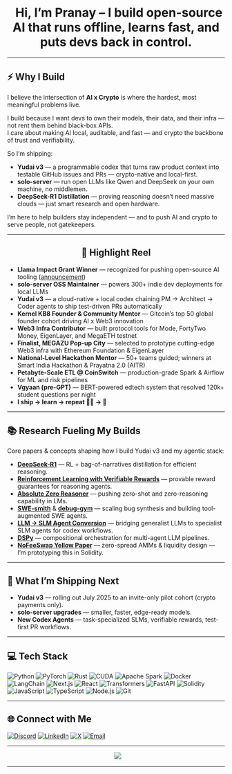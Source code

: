 <h1 align="center">
  Hi, I’m Pranay – I build open-source AI that runs offline, learns fast, and puts devs back in control.
</h1>

---

## ⚡ Why I Build

I believe the intersection of **AI x Crypto** is where the hardest, most meaningful problems live.

I build because I want devs to own their models, their data, and their infra — not rent them behind black-box APIs.  
I care about making AI local, auditable, and fast — and crypto the backbone of trust and verifiability.

So I’m shipping:
- **Yudai v3** — a programmable codex that turns raw product context into testable GitHub issues and PRs — crypto-native and local-first.
- **solo-server** — run open LLMs like Qwen and DeepSeek on your own machine, no middlemen.
- **DeepSeek-R1 Distillation** — proving reasoning doesn’t need massive clouds — just smart research and open hardware.

I’m here to help builders stay independent — and to push AI and crypto to serve people, not gatekeepers.


---

<h2 align="center">🚀 Highlight Reel</h2>

- **Llama Impact Grant Winner** — recognized for pushing open-source AI tooling ([announcement](https://x.com/pranay5255/status/1917873008758456630))
- **solo-server OSS Maintainer** — powers 300+ indie dev deployments for local LLMs
- **Yudai v3** — a cloud-native + local codex chaining PM → Architect → Coder agents to ship test-driven PRs automatically
- **Kernel KB8 Founder & Community Mentor** — Gitcoin’s top 50 global founder cohort driving AI x Web3 innovation
- **Web3 Infra Contributor** — built protocol tools for Mode, FortyTwo Money, EigenLayer, and MegaETH testnet
- **Finalist, MEGAZU Pop-up City** — selected to prototype cutting-edge Web3 infra with Ethereum Foundation & EigenLayer
- **National-Level Hackathon Mentor** — 50+ teams guided; winners at Smart India Hackathon & Prayatna 2.0 (AITR)
- **Petabyte-Scale ETL @ CoinSwitch** — production-grade Spark & Airflow for ML and risk pipelines
- **Vgyaan (pre-GPT)** — BERT-powered edtech system that resolved 120k+ student questions per night
- **I ship → learn → repeat 👷‍♂️ → 🚀**

---


## 📚 Research Fueling My Builds

Core papers & concepts shaping how I build Yudai v3 and my agentic stack:
- **[DeepSeek-R1](https://arxiv.org/abs/2501.12948)** — RL + bag-of-narratives distillation for efficient reasoning.
- **[Reinforcement Learning with Verifiable Rewards](https://arxiv.org/abs/2503.23829)** — provable reward guarantees for reasoning agents.
- **[Absolute Zero Reasoner](https://arxiv.org/abs/2505.03335)** — pushing zero-shot and zero-reasoning capability in LMs.
- **[SWE-smith](https://arxiv.org/abs/2504.21798)** & **[debug-gym](https://arxiv.org/abs/2503.21557)** — scaling bug synthesis and building tool-augmented SWE agents.
- **[LLM → SLM Agent Conversion](https://arxiv.org/pdf/2506.02153)** — bridging generalist LLMs to specialist SLM agents for codex workflows.
- **[DSPy](https://arxiv.org/abs/2402.09368)** — compositional orchestration for multi-agent LLM pipelines.
- **[NoFeeSwap Yellow Paper](https://www.nofeeswap.org/yellowpaper.pdf)** — zero-spread AMMs & liquidity design — I’m prototyping this in Solidity.

---

## 🧠 What I’m Shipping Next

- **Yudai v3** — rolling out July 2025 to an invite-only pilot cohort (crypto payments only).  
- **solo-server upgrades** — smaller, faster, edge-ready models.
- **New Codex Agents** — task-specialized SLMs, verifiable rewards, test-first PR workflows.

---

## 💻 Tech Stack

![Python](https://img.shields.io/badge/Python-3670A0.svg?style=plastic&logo=python&logoColor=ffdd54)
![PyTorch](https://img.shields.io/badge/PyTorch-%23EE4C2C.svg?style=plastic&logo=PyTorch&logoColor=white)
![Rust](https://img.shields.io/badge/Rust-%23000000.svg?style=plastic&logo=rust&logoColor=white)
![CUDA](https://img.shields.io/badge/CUDA-000000.svg?style=plastic&logo=nvidia&logoColor=green)
![Apache Spark](https://img.shields.io/badge/Spark-FDEE21?style=plastic&logo=apachespark&logoColor=black)
![Docker](https://img.shields.io/badge/Docker-0db7ed.svg?style=plastic&logo=docker&logoColor=white)
![LangChain](https://img.shields.io/badge/LangChain-000000.svg?style=plastic&logo=chainlink&logoColor=white)
![Next.js](https://img.shields.io/badge/Next.js-black?style=plastic&logo=next.js&logoColor=white)
![React](https://img.shields.io/badge/React-20232a.svg?style=plastic&logo=react&logoColor=61DAFB)
![Transformers](https://img.shields.io/badge/Transformers-FFD21E?style=plastic&logo=huggingface&logoColor=black)
![FastAPI](https://img.shields.io/badge/FastAPI-009688.svg?style=plastic&logo=fastapi&logoColor=white)
![Solidity](https://img.shields.io/badge/Solidity-%23363636.svg?style=plastic&logo=solidity&logoColor=white)
![JavaScript](https://img.shields.io/badge/JavaScript-F7DF1E?style=plastic&logo=javascript&logoColor=black)
![TypeScript](https://img.shields.io/badge/TypeScript-3178C6?style=plastic&logo=typescript&logoColor=white)
![Node.js](https://img.shields.io/badge/Node.js-339933?style=plastic&logo=nodedotjs&logoColor=white)
![Git](https://img.shields.io/badge/Git-F05033?style=plastic&logo=git&logoColor=white)

---

## 🌐 Connect with Me

[![Discord](https://img.shields.io/badge/Discord-7289DA?style=for-the-badge&logo=discord&logoColor=white)](https://discord.gg/pranay5255)
[![LinkedIn](https://img.shields.io/badge/LinkedIn-0077B5?style=for-the-badge&logo=linkedin&logoColor=white)](https://linkedin.com/in/pranay5255)
[![X](https://img.shields.io/badge/X-000000?style=for-the-badge&logo=x&logoColor=white)](https://x.com/pranay5255)
[![Email](https://img.shields.io/badge/Email-D14836?style=for-the-badge&logo=gmail&logoColor=white)](mailto:pranay5255@yahoo.com)

---

<p align="center">
  <img src="https://github-profile-trophy.vercel.app/?username=pranay5255&theme=radical&no-frame=true&margin-w=4">
</p>

---
